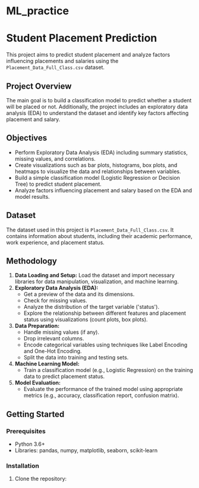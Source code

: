 ﻿# ML_practice

# Student Placement Prediction

This project aims to predict student placement and analyze factors influencing placements and salaries using the `Placement_Data_Full_Class.csv` dataset.

## Project Overview

The main goal is to build a classification model to predict whether a student will be placed or not. Additionally, the project includes an exploratory data analysis (EDA) to understand the dataset and identify key factors affecting placement and salary.

## Objectives

- Perform Exploratory Data Analysis (EDA) including summary statistics, missing values, and correlations.
- Create visualizations such as bar plots, histograms, box plots, and heatmaps to visualize the data and relationships between variables.
- Build a simple classification model (Logistic Regression or Decision Tree) to predict student placement.
- Analyze factors influencing placement and salary based on the EDA and model results.

## Dataset

The dataset used in this project is `Placement_Data_Full_Class.csv`. It contains information about students, including their academic performance, work experience, and placement status.

## Methodology

1. **Data Loading and Setup:** Load the dataset and import necessary libraries for data manipulation, visualization, and machine learning.
2. **Exploratory Data Analysis (EDA):**
    - Get a preview of the data and its dimensions.
    - Check for missing values.
    - Analyze the distribution of the target variable ('status').
    - Explore the relationship between different features and placement status using visualizations (count plots, box plots).
3. **Data Preparation:**
    - Handle missing values (if any).
    - Drop irrelevant columns.
    - Encode categorical variables using techniques like Label Encoding and One-Hot Encoding.
    - Split the data into training and testing sets.
4. **Machine Learning Model:**
    - Train a classification model (e.g., Logistic Regression) on the training data to predict placement status.
5. **Model Evaluation:**
    - Evaluate the performance of the trained model using appropriate metrics (e.g., accuracy, classification report, confusion matrix).

## Getting Started

### Prerequisites

- Python 3.6+
- Libraries: pandas, numpy, matplotlib, seaborn, scikit-learn

### Installation

1. Clone the repository:
